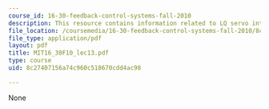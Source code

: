 ```yaml
---
course_id: 16-30-feedback-control-systems-fall-2010
description: This resource contains information related to LQ servo introduction.
file_location: /coursemedia/16-30-feedback-control-systems-fall-2010/8c27407156a74c960c518670cdd4ac98_MIT16_30F10_lec13.pdf
file_type: application/pdf
layout: pdf
title: MIT16_30F10_lec13.pdf
type: course
uid: 8c27407156a74c960c518670cdd4ac98

---
```

None